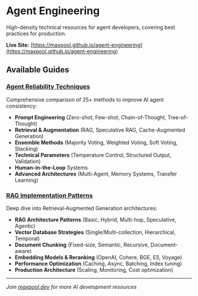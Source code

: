 # Agent Engineering

High-density technical resources for agent developers, covering best practices for production.

**Live Site:** [https://maxpool.github.io/agent-engineering](https://maxpool.github.io/agent-engineering)

## Available Guides

### [Agent Reliability Techniques](agent/)
Comprehensive comparison of 25+ methods to improve AI agent consistency:
- **Prompt Engineering** (Zero-shot, Few-shot, Chain-of-Thought, Tree-of-Thought)
- **Retrieval & Augmentation** (RAG, Speculative RAG, Cache-Augmented Generation)  
- **Ensemble Methods** (Majority Voting, Weighted Voting, Soft Voting, Stacking)
- **Technical Parameters** (Temperature Control, Structured Output, Validation)
- **Human-in-the-Loop** Systems
- **Advanced Architectures** (Multi-Agent, Memory Systems, Transfer Learning)

### [RAG Implementation Patterns](rag/)
Deep dive into Retrieval-Augmented Generation architectures:
- **RAG Architecture Patterns** (Basic, Hybrid, Multi-hop, Speculative, Agentic)
- **Vector Database Strategies** (Single/Multi-collection, Hierarchical, Temporal)
- **Document Chunking** (Fixed-size, Semantic, Recursive, Document-aware)
- **Embedding Models & Reranking** (OpenAI, Cohere, BGE, E5, Voyage)
- **Performance Optimization** (Caching, Async, Batching, Index tuning)
- **Production Architecture** (Scaling, Monitoring, Cost optimization)

---

*Join [maxpool.dev](https://maxpool.dev) for more AI development resources*